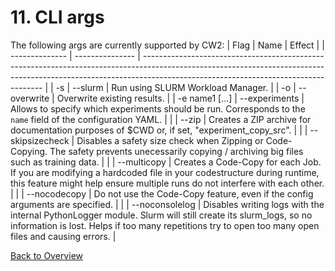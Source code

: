 # 11. CLI args
The following args are currently supported by CW2:
| Flag           | Name            | Effect                                                                                                                                                                                                            |
| -------------- | --------------- | ----------------------------------------------------------------------------------------------------------------------------------------------------------------------------------------------------------------- |
| -s             | --slurm         | Run using SLURM Workload Manager.                                                                                                                                                                                 |
| -o             | --overwrite     | Overwrite existing results.                                                                                                                                                                                       |
| -e name1 [...] | --experiments   | Allows to specify which experiments should be run. Corresponds to the `name` field of the configuration YAML.                                                                                                     |
|                | --zip           | Creates a ZIP archive for documentation purposes of $CWD or, if set, "experiment_copy_src".                                                                                                                       |
|                | --skipsizecheck | Disables a safety size check when Zipping or Code-Copying. The safety prevents unecessarily copying / archiving big files such as training data.                                                                  |
|                | --multicopy     | Creates a Code-Copy for each Job. If you are modifying a hardcoded file in your codestructure during runtime, this feature might help ensure multiple runs do not interfere with each other.                      |
|                | --nocodecopy    | Do not use the Code-Copy feature, even if the config arguments are specified.                                                                                                                                     |
|                | --noconsolelog  | Disables writing logs with the internal PythonLogger module. Slurm will still create its slurm_logs, so no information is lost. Helps if too many repetitions try to open too many open files and causing errors. |


[Back to Overview](./)